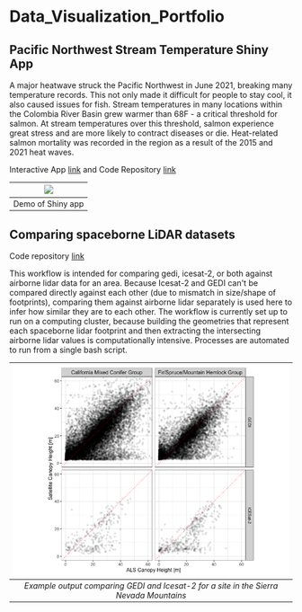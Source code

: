 # Data_Visualization_Portfolio

## Pacific Northwest Stream Temperature Shiny App

A major heatwave struck the Pacific Northwest in June 2021, breaking many temperature records. This not only made it difficult for people to stay cool, it also caused issues for fish. Stream temperatures in many locations within the Colombia River Basin grew warmer than 68F - a critical threshold for salmon. At stream temperatures over this threshold, salmon experience great stress and are more likely to contract diseases or die. Heat-related salmon mortality was recorded in the region as a result of the 2015 and 2021 heat waves. 

Interactive App [link](https://laurapuckett.shinyapps.io/Pacific_NW_Stream_Temperature_during_2021_Heatwave/) and Code Repository [link](https://github.com/Laura-Puckett/Stream_Temperature)


| ![](https://github.com/Laura-Puckett/Stream_Temperature/blob/main/screenshots/Screen%20Recording.gif) | 
|:--:| 
| Demo of Shiny app|


## Comparing spaceborne LiDAR datasets 
Code repository [link](https://github.com/Laura-Puckett/lidar_comparisons)

This workflow is intended for comparing gedi, icesat-2, or both against airborne lidar data for an area. Because Icesat-2 and GEDI can't be compared directly against each other (due to mismatch in size/shape of footprints), comparing them against airborne lidar separately is used here to infer how similar they are to each other. The workflow is currently set up to run on a computing cluster, because building the geometries that represent each spaceborne lidar footprint and then extracting the intersecting airborne lidar values is computationally intensive. Processes are automated to run from a single bash script.

| ![](https://github.com/Laura-Puckett/lidar_comparisons/blob/main/gedi_icesat2_als_comparison.png) | 
|:--:| 
| *Example output comparing GEDI and Icesat-2 for a site in the Sierra Nevada Mountains* |
